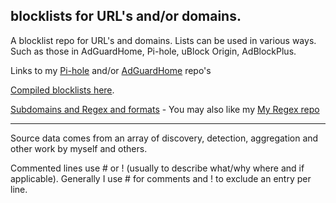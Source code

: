 ## blocklists for URL's and/or domains.

A blocklist repo for URL's and domains. Lists can be used in various ways. Such as those in AdGuardHome, Pi-hole, uBlock Origin, AdBlockPlus. 

Links to my [Pi-hole](https://github.com/SystemJargon/pi-hole) and/or [AdGuardHome](https://github.com/SystemJargon/AdGuardHome) repo's

[Compiled blocklists here](https://github.com/SystemJargon/blocklists/tree/main/lists). 

[Subdomains and Regex and formats](https://github.com/SystemJargon/blocklists/blob/main/subdomains-regex-formats.md) - You may also like my [My Regex repo](https://github.com/SystemJargon/regex)


----

Source data comes from an array of discovery, detection, aggregation and other work by myself and others. 

Commented lines use # or ! (usually to describe what/why where and if applicable). Generally I use # for comments and ! to exclude an entry per line.
